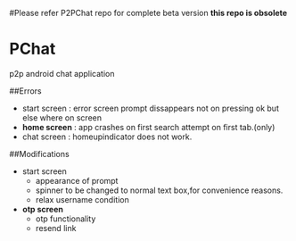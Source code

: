 #Please refer P2PChat repo for complete beta version **this repo is obsolete**

# PChat
p2p android chat application

##Errors

* start screen : error screen prompt dissappears not on pressing ok but else where on screen
* **home screen** : app crashes on first search attempt on first tab.(only)
* chat screen : homeupindicator does not work.

##Modifications

* start screen 
  * appearance of prompt
  * spinner to be changed to normal text box,for convenience reasons.
  * relax username condition
* **otp screen**
  * otp functionality
  * resend link
